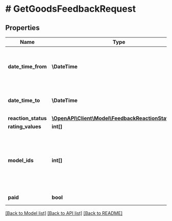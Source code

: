 # # GetGoodsFeedbackRequest

## Properties

Name | Type | Description | Notes
------------ | ------------- | ------------- | -------------
**date_time_from** | **\DateTime** | Начало периода. Не включительно.  Если параметр не указан, возвращается информация за 6 месяцев до указанной в &#x60;dateTimeTo&#x60; даты. | [optional]
**date_time_to** | **\DateTime** | Конец периода. Не включительно.  Если параметр не указан, используется текущая дата. | [optional]
**reaction_status** | [**\OpenAPI\Client\Model\FeedbackReactionStatusType**](FeedbackReactionStatusType.md) |  | [optional]
**rating_values** | **int[]** | Оценка товара. | [optional]
**model_ids** | **int[]** | Фильтр по идентификатору модели товара.  Получить идентификатор модели можно с помощью одного из запросов:  * [POST businesses/{businessId}/offer-mappings](../../reference/business-assortment/getOfferMappings.md);  * [POST businesses/{businessId}/offer-cards](../../reference/content/getOfferCardsContentStatus.md);  * [POST models](../../reference/models/getModels.md). | [optional]
**paid** | **bool** | Фильтр отзывов за баллы Плюса. | [optional]

[[Back to Model list]](../../README.md#models) [[Back to API list]](../../README.md#endpoints) [[Back to README]](../../README.md)
